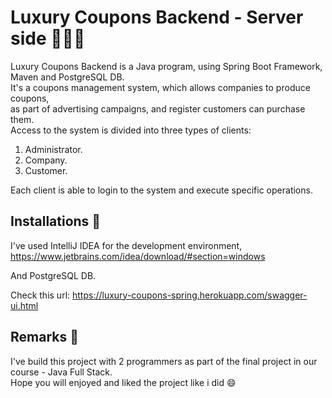 # Luxury Coupons Backend - Server side 👩🏻‍💻

Luxury Coupons Backend is a Java program, using Spring Boot Framework, Maven and PostgreSQL DB.\
It's a coupons management system, which allows companies to produce coupons,\
as part of advertising campaigns, and register customers can purchase them.\
Access to the system is divided into three types of clients:
1. Administrator.
2. Company.
3. Customer.

Each client is able to login to the system and execute specific operations.

## Installations 🔧
I've used IntelliJ IDEA for the development environment,\
https://www.jetbrains.com/idea/download/#section=windows

And PostgreSQL DB.

Check this url: https://luxury-coupons-spring.herokuapp.com/swagger-ui.html

## Remarks 📝
I've build this project with 2 programmers as part of the final project in our course - Java Full Stack.\
Hope you will enjoyed and liked the project like i did 😄
